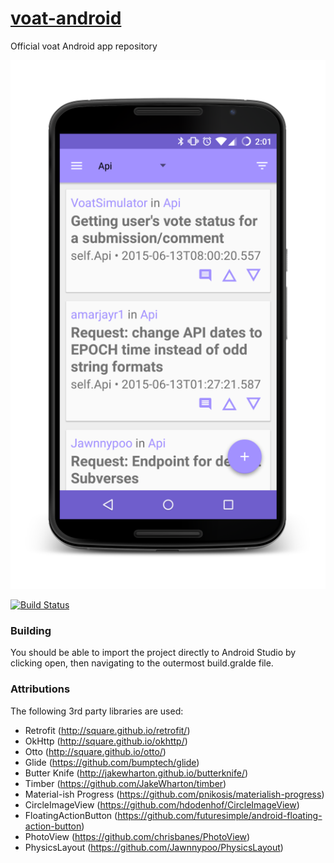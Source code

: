 [voat-android](https://github.com/voat/voat-android)
=========

Official voat Android app repository

![screenshot](https://github.com/voat/voat-android/raw/master/screenshots/screenshot-1.png)

[![Build Status](https://travis-ci.org/voat/voat-android.svg?branch=master)](https://travis-ci.org/voat/voat-android)

### Building

You should be able to import the project directly to Android Studio by clicking open, then navigating to the outermost build.gralde file.

### Attributions

The following 3rd party libraries are used:

- Retrofit (http://square.github.io/retrofit/)
- OkHttp (http://square.github.io/okhttp/)
- Otto (http://square.github.io/otto/)
- Glide (https://github.com/bumptech/glide)
- Butter Knife (http://jakewharton.github.io/butterknife/)
- Timber (https://github.com/JakeWharton/timber)
- Material-ish Progress (https://github.com/pnikosis/materialish-progress)
- CircleImageView (https://github.com/hdodenhof/CircleImageView)
- FloatingActionButton (https://github.com/futuresimple/android-floating-action-button)
- PhotoView (https://github.com/chrisbanes/PhotoView)
- PhysicsLayout (https://github.com/Jawnnypoo/PhysicsLayout)



